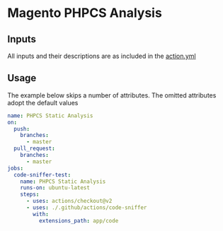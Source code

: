 # Magento PHPCS Analysis

## Inputs

All inputs and their descriptions are as included in the [action.yml](./action.yml)

## Usage

The example below skips a number of attributes. The omitted attributes adopt the default values
```yml
name: PHPCS Static Analysis
on:
  push:
    branches:
      - master
  pull_request:
    branches:
      - master
jobs:
  code-sniffer-test:
    name: PHPCS Static Analysis
    runs-on: ubuntu-latest
    steps:
      - uses: actions/checkout@v2
      - uses: ./.github/actions/code-sniffer
        with:
          extensions_path: app/code

```